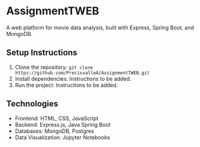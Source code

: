 # AssignmentTWEB

A web platform for movie data analysis, built with Express, Spring Boot, and MongoDB.

## Setup Instructions
1. Clone the repository: `git clone https://github.com/PrecisvalleA/AssignmentTWEB.git`
2. Install dependencies: Instructions to be added.
3. Run the project: Instructions to be added.

## Technologies
- Frontend: HTML, CSS, JavaScript
- Backend: Express.js, Java Spring Boot
- Databases: MongoDB, Postgres
- Data Visualization: Jupyter Notebooks
